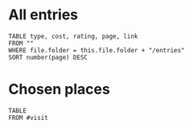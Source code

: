 
# All entries
```dataview
TABLE type, cost, rating, page, link
FROM ""
WHERE file.folder = this.file.folder + "/entries"
SORT number(page) DESC
```

# Chosen places
```dataview
TABLE
FROM #visit 
```

